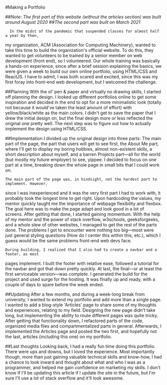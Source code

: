 #Making a Portfolio

##*Note: The first part of this website (without the articles section) was built around August 2020*
##*The second part was built on March 2021*

      In the midst of the pandemic that suspended classes for almost half a year by then,
my organization, ACM (Association for Computing Machinery), wanted to take this time
to build the organization's official website. To do this, they wanted to get volunteers
to be trained by a senior member on web development (front end), so I volunteered.
Our whole training was basically a hands-on experience, since after a brief session explaining
the basics, we were given a week to build our own online portfolio, using HTML/CSS and
ReactJS. I have to admit, I was both scared and excited, since this was my first foray into
front-end web development, but I welcomed the challenge.

##Planning
    With the ol' pen & paper and virtually no drawing skills, I started off planning the design.
I looked up different portfolios online to get some inspiration and decided in the end
to opt for a more minimalistic look (totally not because it would've taken the least
amount of effort) with yellow/black/white as the main colors. I didn't get to save the paper
that I drew the initial design on, but the final design more or less reflected the original
one pretty well. The next step was to figure out how to actually implement the design using
HTML/CSS.

##Implementation
    I divided up the original design into three parts: The main part of the page, the part
that users will get to see first, the About Me part, where I'll get to display my boring
hobbies, almost non-existent skills, a short description about myself, and a barren Projects
part—all for the world (but mostly my future employer) to see, yippee. I decided to focus
on one part at a time, breaking down the whole page in small bits that I could work on.

    The main part of the page was, in hindsight, not the hardest part to implement. However,
since I was inexperienced and it was the very first part I had to work with, it probably
took the longest time to get right. Upon hardcoding the values, my mentor quickly taught
me the importance of webpage flexibility and flexbox. The goal here was to make the page
adapt and look good in a lot of screens. After getting that done, I started gaining momentum.
With the help of my mentor and the power of stack overflow, w3schools, geeksforgeeks, and a
whole slew of other websites, I managed to get the rest of the parts done. The problems I
got to encounter were nothing too big—most were just general styling questions (How do I
center this within this, etc.), which I guess would be the same problems front-end web devs
face.

    During building, I realized that I also had to create a navbar and a footer, as most
pages implement. I built the footer with relative ease, followed a tutorial for the navbar
and got that down pretty quickly. At last, the final—or at least the first serviceable
version—was complete. I generated the build for the project and used surge for the
hosting. It was finally up and ready, with a couple of days to spare before the week ended.

##Updating
    After a few months, and during a week-long break from university, I wanted to extend my
portfolio and add more than a single page. I wanted to add a blog-style 'Articles' page
to share some of my thoughts and experiences, relating to my field. Designing the new page
didn't take long, but implementing the ability to route different pages was quite tricky.
After getting that functionality down, I refactored parts of the code, organized media files
and compartmentalized parts in general. Afterwards, I implemented the Articles page and posted
the two first, and hopefully not the last, articles (including this one) on my portfolio.

##Last thoughts
    Looking back, I had a really fun time doing this portfolio. There were ups and downs, but I loved
the experience. Most importantly though, more than just gaining valuable technical skills and know-how,
I had a chance to look inward and thought about what and who I was as a programmer, and helped
me gain confidence on marketing my skills. I don't know if I'll be updating this article if I
update the site in the future, but I'm sure I'll use a lot of stack overflow and
it'll look awesome.
